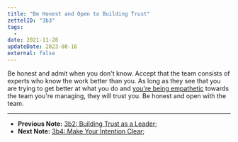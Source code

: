 ```yaml
---
title: "Be Honest and Open to Building Trust"
zettelID: "3b3"
tags:
  -
date: 2021-11-28
updateDate: 2023-08-16
external: false
---
```


Be honest and admit when you don't know. Accept that the team consists of experts who know the work better than you. As long as they see that you are trying to get better at what you do and [you're being empathetic](/the-must-have-skill-for-every-leader-listening-with-empathy/) towards the team you're managing, they will trust you. Be honest and open with the team.

---

- **Previous Note:** [3b2: Building Trust as a Leader](/notes/3b2/);
- **Next Note:** [3b4: Make Your Intention Clear](/notes/3b4/);

